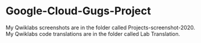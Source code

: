 # Google-Cloud-Gugs-Project
My Qwiklabs screenshots are in the folder called Projects-screenshot-2020.
My Qwiklabs code translations are in the folder called Lab Translation.







